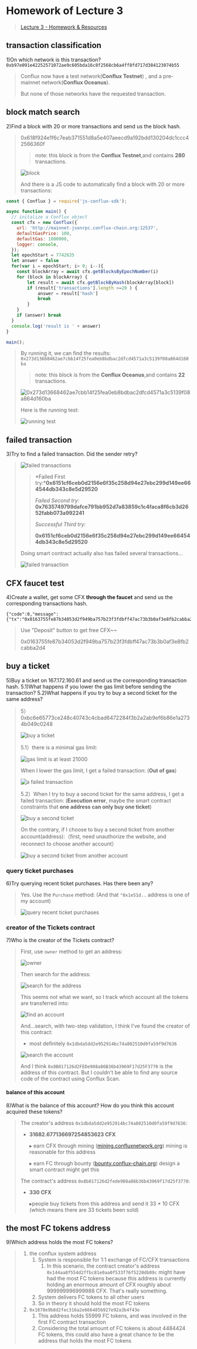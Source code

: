 # Homework of Lecture 3

> [Lecture 3 - Homework & Resources](https://forum.conflux.fun/t/topic/2910)

## transaction classification

1)On which network is this transaction? `0xb97e091e42252571072ae9c605bda16c8f2568cb6a4ff8fd717d384123074b55`

> Conflux now have a test network(**Conflux Testnet**) , and a pre-mainnet network(**Conflux Oceanus**).
>
> But none of those networks have the requested transaction.

## block match search

2)Find a block with 20 or more transactions and send us the block hash.

> 0x618f924e1f6c7eab371551d8a5e407aeecd9a192bdd130204dc1ccc42566360f
>
> > note: this block is from the **Conflux Testnet**,and contains **280** transactions.
>
> ![block](TIBA-bbnc(28)-Homework-1/image-20201008022034530-1602138354035.png)
>
> And there is a JS code to automatically find a block with 20 or more transactions:

```js
const { Conflux } = require('js-conflux-sdk');

async function main() {
  // initalize a Conflux object
  const cfx = new Conflux({
    url: 'http://mainnet-jsonrpc.conflux-chain.org:12537',
    defaultGasPrice: 100,
    defaultGas: 1000000,
    logger: console,
  });
  let epochStart = 7742635
  let answer = false
  for(var i = epochStart; i> 0; i--){
    const blockArray = await cfx.getBlocksByEpochNumber(i)
    for (block in blockArray) {
        let result = await cfx.getBlockByHash(blockArray[block])
        if (result['transactions'].length >=20 ) {
            answer = result['hash']
            break
        }
    }
    if (answer) break
  }
  console.log('result is ' + answer)
}

main();
```

> By running it, we can find the results: `0x273d13668462ae7cbb14f25fea0eb8bdbac2dfcd4571a3c5139f08a864d160ba`
>
> > note: this block is from the **Conflux Oceanus**,and contains **22** transactions.
>
> ![0x273d13668462ae7cbb14f25fea0eb8bdbac2dfcd4571a3c5139f08a864d160ba](TIBA-bbnc(28)-Homework-1/image-20201008110908510-1602138354035.png)
>
> Here is the running test:
>
> ![ running test](TIBA-bbnc(28)-Homework-1/image-20201008114435446-1602138354036.png)

## failed transaction

3)Try to find a failed transaction. Did the sender retry?

> ![failed transactions](TIBA-bbnc(28)-Homework-1/image-20201008014307350-1602138354036.png)
>
> > *Failed First try:***0x6151cf6ceb0d2156e6f35c258d94e27ebc299d149ee664544db343c8e5d29520**
> >
> > *Failed Second try:* **0x7635749799dafce791bb952d7a83859c1c4faca8f6cb3d2652fabb073a992241**
> >
> > *Successful Third try:*
> >
> > **0x6151cf6ceb0d2156e6f35c258d94e27ebc299d149ee664544db343c8e5d29520**
>
> Doing smart contract actually also has failed several transactions...
>
> ![failed transaction](TIBA-bbnc(28)-Homework-1/image-20201008013717131-1602138354036.png)

## CFX faucet test

4)Create a wallet, get some CFX **through the faucet** and send us the corresponding transactions hash.

```
{"code":0,"message":{"tx":"0x0163755fe87b34053d2f949ba757b23f3fdbff47ac73b3b0af3e8fb2cabba2d4"}}
```

> Use "Deposit" button to get free CFX~~
>
> 0x0163755fe87b34053d2f949ba757b23f3fdbff47ac73b3b0af3e8fb2cabba2d4

## buy a ticket

5)Buy a ticket on 167.172.160.61 and send us the corresponding transaction hash.
5.1)What happens if you lower the gas limit before sending the transaction?
5.2)What happens if you try to buy a second ticket for the same address?

> 5）0xbc6e65773ce248c40743c4cbad6472284f3b2a2ab9ef6b86e1a2734b049c0248
>
> ![buy a ticket](TIBA-bbnc(28)-Homework-1/image-20201008004632381-1602138354036.png)
>
> 5.1）there is a minimal gas limit:
>
> ![gas limit is at least 21000](TIBA-bbnc(28)-Homework-1/image-20201008004932339-1602138354036.png)
>
> When I lower the gas limit, I get a failed transaction: (**Out of gas**)
>
> ![a failed transaction](TIBA-bbnc(28)-Homework-1/image-20201008005312172-1602138354036.png)
>
> 5.2）When I try to buy a second ticket for the same address, I get a failed transaction: (**Execution error**, maybe the smart contract constraints that **one address can only buy one ticket**)
>
> ![buy a second ticket](TIBA-bbnc(28)-Homework-1/image-20201008005449147-1602138354036.png)
>
> On the contrary, if I choose to buy a second ticket from another account(address):（first, need unauthorize the website, and reconnect to choose another account）
>
> ![buy a second ticket from another account](TIBA-bbnc(28)-Homework-1/image-20201008010009472-1602138354036.png)

### query ticket purchases

6)Try querying recent ticket purchases. Has there been any?

> Yes. Use the `Purchase` method: (And that `"0x1e51d..` address is one of my account)
>
> ![query recent ticket purchases](TIBA-bbnc(28)-Homework-1/image-20201008010347232-1602138354036.png)

### creator of the Tickets contract

7)Who is the creator of the Tickets contract?

> First, use `owner` method to get an address:
>
> ![owner](TIBA-bbnc(28)-Homework-1/image-20201008011005416-1602138354036.png)
>
> Then search for the address:
>
> ![search for the address](TIBA-bbnc(28)-Homework-1/image-20201008011130430-1602138354036.png)
>
> This seems not what we want, so I track which account all the tokens are transferred into:
>
> ![find an account](TIBA-bbnc(28)-Homework-1/image-20201008011846655-1602138354036.png)
>
> And...search, with two-step validation, I think I've found the creator of this contract:
>
> - most definitely `0x1dbda5dd2e952914bc74a802510d0fa59f9d7636`
>
> ![search the account](TIBA-bbnc(28)-Homework-1/image-20201008012202607-1602138354036.png)
>
> And I think `0x8B017126d2FEDe908a86B36b43969F17d25F3770` is the address of this contract. But I couldn't be able to find any source code of the contract using Conflux Scan.

#### balance of this account

8)What is the balance of this account? How do you think this account acquired these tokens?

> The creator's address `0x1dbda5dd2e952914bc74a802510d0fa59f9d7636`:
>
> - **31682.677136697254853623 CFX**
>
>   ▸ earn CFX through mining ([mining.confluxnetwork.org](https://mining.confluxnetwork.org)) mining is reasonable for this address
>
>   ▸ earn FC through bounty ([bounty.conflux-chain.org](https://bounty.conflux-chain.org)) design a smart contract might get this
>
> The contract's address `0x8b017126d2fede908a86b36b43969f17d25f3770`:
>
> - **330 CFX**
>
>   ▸people buy tickets from this address and send it 33 * 10 CFX (which means there are 33 tickets been sold)

##  the most FC tokens address

9)Which address holds the most FC tokens?

> 1. the conflux system address
>    1. System is responsible for 1:1 exchange of FC/CFX transactions
>       1. In this scenario, the contract creator's address `0x144aa8f554d2ffbc81e0aa0f533f76f5220db09c` might have had the most FC tokens because this address is currently holding an enormous amount of CFX roughly about 999999996999988 CFX. That's really something.
>    2. System delivers FC tokens to all other users
>    3. So in theory it should hold the most FC tokens
> 2. `0x1878e9b8d2fec316a2e666485b927e92a3b4f43e`
>    1. This address holds 55999 FC tokens, and was involved in the first FC contract transaction
>    2. Considering the total amount of FC tokens is about 4484424 FC tokens, this could also have a great chance to be the address that holds the most FC tokens